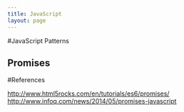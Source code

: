 ```yaml
---
title: JavaScript
layout: page
---
```

#JavaScript Patterns

## Promises

#References

http://www.html5rocks.com/en/tutorials/es6/promises/
http://www.infoq.com/news/2014/05/promises-javascript
